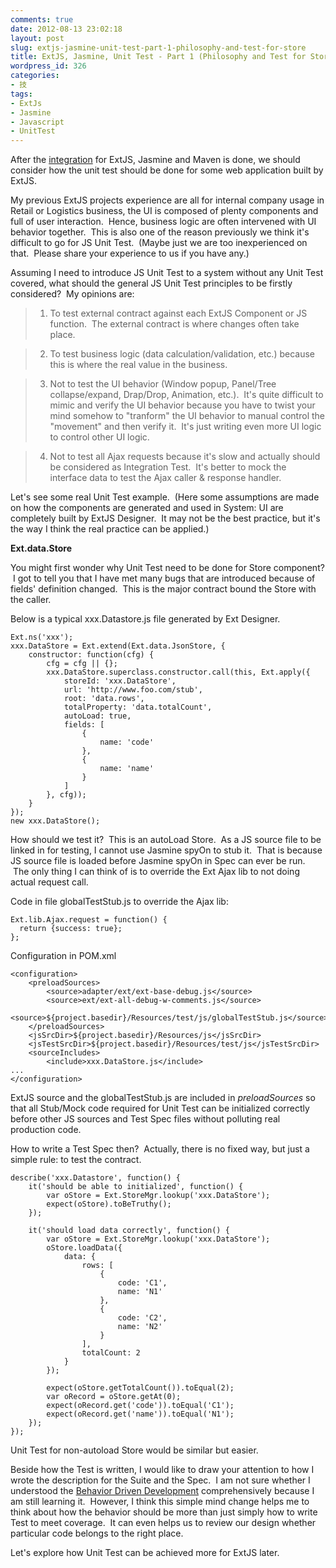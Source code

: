 ```yaml
---
comments: true
date: 2012-08-13 23:02:18
layout: post
slug: extjs-jasmine-unit-test-part-1-philosophy-and-test-for-store
title: ExtJS, Jasmine, Unit Test - Part 1 (Philosophy and Test for Store)
wordpress_id: 326
categories:
- 技
tags:
- ExtJs
- Jasmine
- Javascript
- UnitTest
---
```


After the [integration](http://thinkingincrowd.me/2012/08/06/extjs-jasmine-maven-integration/) for ExtJS, Jasmine and Maven is done, we should consider how the unit test should be done for some web application built by ExtJS.

My previous ExtJS projects experience are all for internal company usage in Retail or Logistics business, the UI is composed of plenty components and full of user interaction.  Hence, business logic are often intervened with UI behavior together.  This is also one of the reason previously we think it's difficult to go for JS Unit Test.  (Maybe just we are too inexperienced on that.  Please share your experience to us if you have any.)

Assuming I need to introduce JS Unit Test to a system without any Unit Test covered, what should the general JS Unit Test principles to be firstly considered?  My opinions are:


> 

> 
> 
	
>   1. To test external contract against each ExtJS Component or JS function.  The external contract is where changes often take place.
> 
	
>   2. To test business logic (data calculation/validation, etc.) because this is where the real value in the business.
> 
	
>   3. Not to test the UI behavior (Window popup, Panel/Tree collapse/expand, Drap/Drop, Animation, etc.).  It's quite difficult to mimic and verify the UI behavior because you have to twist your mind somehow to "tranform" the UI behavior to manual control the "movement" and then verify it.  It's just writing even more UI logic to control other UI logic.
> 
	
>   4. Not to test all Ajax requests because it's slow and actually should be considered as Integration Test.  It's better to mock the interface data to test the Ajax caller & response handler.
> 




Let's see some real Unit Test example.  (Here some assumptions are made on how the components are generated and used in System: UI are completely built by ExtJS Designer.  It may not be the best practice, but it's the way I think the real practice can be applied.)

**Ext.data.Store**

You might first wonder why Unit Test need to be done for Store component?  I got to tell you that I have met many bugs that are introduced because of fields' definition changed.  This is the major contract bound the Store with the caller.

Below is a typical xxx.Datastore.js file generated by Ext Designer.

    
    Ext.ns('xxx');
    xxx.DataStore = Ext.extend(Ext.data.JsonStore, {
        constructor: function(cfg) {
            cfg = cfg || {};
            xxx.DataStore.superclass.constructor.call(this, Ext.apply({
                storeId: 'xxx.DataStore',
                url: 'http://www.foo.com/stub',
                root: 'data.rows',
                totalProperty: 'data.totalCount',
                autoLoad: true,
                fields: [
                    {
                        name: 'code'
                    },
                    {
                        name: 'name'
                    }
                ]
            }, cfg));
        }
    });
    new xxx.DataStore();


How should we test it?  This is an autoLoad Store.  As a JS source file to be linked in for testing, I cannot use Jasmine spyOn to stub it.  That is because JS source file is loaded before Jasmine spyOn in Spec can ever be run.  The only thing I can think of is to override the Ext Ajax lib to not doing actual request call.

Code in file globalTestStub.js to override the Ajax lib:

    
    Ext.lib.Ajax.request = function() {
      return {success: true};
    };


Configuration in POM.xml

    
    <configuration>
        <preloadSources>
            <source>adapter/ext/ext-base-debug.js</source>
            <source>ext/ext-all-debug-w-comments.js</source>
            <source>${project.basedir}/Resources/test/js/globalTestStub.js</source>
        </preloadSources>
        <jsSrcDir>${project.basedir}/Resources/js</jsSrcDir>
        <jsTestSrcDir>${project.basedir}/Resources/test/js</jsTestSrcDir>
        <sourceIncludes>
            <include>xxx.DataStore.js</include>
    ...
    </configuration>


ExtJS source and the globalTestStub.js are included in _preloadSources_ so that all Stub/Mock code required for Unit Test can be initialized correctly before other JS sources and Test Spec files without polluting real production code.

How to write a Test Spec then?  Actually, there is no fixed way, but just a simple rule: to test the contract.

    
    describe('xxx.Datastore', function() {
        it('should be able to initialized', function() {
            var oStore = Ext.StoreMgr.lookup('xxx.DataStore');
            expect(oStore).toBeTruthy();
        });
    
        it('should load data correctly', function() {
            var oStore = Ext.StoreMgr.lookup('xxx.DataStore');
            oStore.loadData({
                data: {
                    rows: [
                        {
                            code: 'C1',
                            name: 'N1'
                        },
                        {
                            code: 'C2',
                            name: 'N2'
                        }
                    ],
                    totalCount: 2
                }
            });
    
            expect(oStore.getTotalCount()).toEqual(2);
            var oRecord = oStore.getAt(0);
            expect(oRecord.get('code')).toEqual('C1');
            expect(oRecord.get('name')).toEqual('N1');
        });
    });


Unit Test for non-autoload Store would be similar but easier.

Beside how the Test is written, I would like to draw your attention to how I wrote the description for the Suite and the Spec.  I am not sure whether I understood the [Behavior Driven Development](http://dannorth.net/introducing-bdd/) comprehensively because I am still learning it.  However, I think this simple mind change helps me to think about how the behavior should be more than just simply how to write Test to meet coverage.  It can even helps us to review our design whether particular code belongs to the right place.

Let's explore how Unit Test can be achieved more for ExtJS later.
